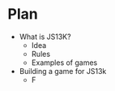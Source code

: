 # Plan

- What is JS13K?
  - Idea
  - Rules
  - Examples of games
- Building a game for JS13k
  - F
